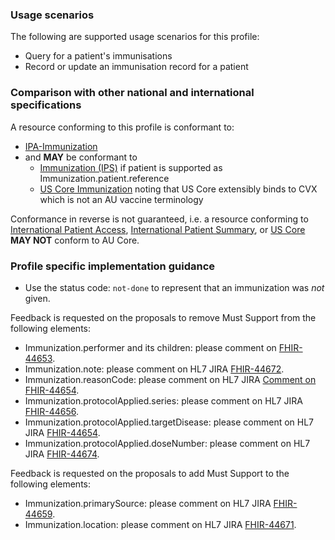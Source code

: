 ### Usage scenarios

The following are supported usage scenarios for this profile:

- Query for a patient's immunisations
- Record or update an immunisation record for a patient

### Comparison with other national and international specifications

A resource conforming to this profile is conformant to:
- [IPA-Immunization](http://hl7.org/fhir/uv/ipa/StructureDefinition/ipa-immunization)
- and **MAY** be conformant to
  - [Immunization (IPS)](https://hl7.org/fhir/uv/ips/STU1.1/StructureDefinition-Immunization-uv-ips.html) if patient is supported as Immunization.patient.reference
  - [US Core Immunization](http://hl7.org/fhir/us/core/STU6.1/StructureDefinition-us-core-immunization.html) noting that US Core extensibly binds to CVX which is not an AU vaccine terminology

Conformance in reverse is not guaranteed, i.e. a resource conforming to [International Patient Access](https://build.fhir.org/ig/HL7/fhir-ipa), [International Patient Summary](http://build.fhir.org/ig/HL7/fhir-ips), or [US Core](http://hl7.org/fhir/us/core) **MAY NOT** conform to AU Core.

### Profile specific implementation guidance
- Use the status code: `not-done` to represent that an immunization was *not* given.

<div class="request-for-feedback">
    <p>Feedback is requested on the proposals to remove Must Support from the following elements:
    <ul>
        <li>Immunization.performer and its children: please comment on <a href="https://jira.hl7.org/browse/FHIR-44653">FHIR-44653</a>.</li>
        <li>Immunization.note: please comment on HL7 JIRA <a href="https://jira.hl7.org/browse/FHIR-44672">FHIR-44672</a>.</li>
        <li>Immunization.reasonCode: please comment on HL7 JIRA <a href="https://jira.hl7.org/browse/FHIR-44654">Comment on FHIR-44654</a>.</li>
        <li>Immunization.protocolApplied.series: please comment on HL7 JIRA <a href="https://jira.hl7.org/browse/FHIR-44656">FHIR-44656</a>.</li>
        <li>Immunization.protocolApplied.targetDisease: please comment on HL7 JIRA <a href="https://jira.hl7.org/browse/FHIR-44654">FHIR-44654</a>.</li>
        <li>Immunization.protocolApplied.doseNumber: please comment on HL7 JIRA <a href="https://jira.hl7.org/browse/FHIR-44674">FHIR-44674</a>.</li>
    </ul>
    </p>
</div>

<div class="request-for-feedback">
    <p>Feedback is requested on the proposals to add Must Support to the following elements:
    <ul>
        <li>Immunization.primarySource: please comment on HL7 JIRA <a href="https://jira.hl7.org/browse/FHIR-44659">FHIR-44659</a>.</li>
        <li>Immunization.location: please comment on HL7 JIRA <a href="https://jira.hl7.org/browse/FHIR-44671">FHIR-44671</a>.</li>
    </ul>
    </p>
</div> 
